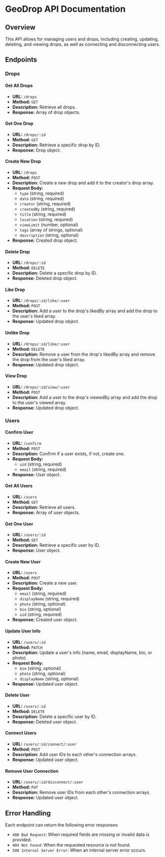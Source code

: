 # GeoDrop API Documentation

## Overview

This API allows for managing users and drops, including creating, updating, deleting, and viewing drops, as well as connecting and disconnecting users.

## Endpoints

### Drops

#### Get All Drops
- **URL:** `/drops`
- **Method:** `GET`
- **Description:** Retrieve all drops.
- **Response:** Array of drop objects.

#### Get One Drop
- **URL:** `/drops/:id`
- **Method:** `GET`
- **Description:** Retrieve a specific drop by ID.
- **Response:** Drop object.

#### Create New Drop
- **URL:** `/drops`
- **Method:** `POST`
- **Description:** Create a new drop and add it to the creator's drop array.
- **Request Body:**
  - `type` (string, required)
  - `data` (string, required)
  - `creator` (string, required)
  - `createdBy` (string, required)
  - `title` (string, required)
  - `location` (string, required)
  - `viewLimit` (number, optional)
  - `tags` (array of strings, optional)
  - `description` (string, optional)
- **Response:** Created drop object.

#### Delete Drop
- **URL:** `/drops/:id`
- **Method:** `DELETE`
- **Description:** Delete a specific drop by ID.
- **Response:** Deleted drop object.

#### Like Drop
- **URL:** `/drops/:id/like/:user`
- **Method:** `POST`
- **Description:** Add a user to the drop's likedBy array and add the drop to the user's liked array.
- **Response:** Updated drop object.

#### Unlike Drop
- **URL:** `/drops/:id/like/:user`
- **Method:** `DELETE`
- **Description:** Remove a user from the drop's likedBy array and remove the drop from the user's liked array.
- **Response:** Updated drop object.

#### View Drop
- **URL:** `/drops/:id/view/:user`
- **Method:** `POST`
- **Description:** Add a user to the drop's viewedBy array and add the drop to the user's viewed array.
- **Response:** Updated drop object.

### Users

#### Confirm User
- **URL:** `/confirm`
- **Method:** `POST`
- **Description:** Confirm if a user exists, if not, create one.
- **Request Body:**
  - `uid` (string, required)
  - `email` (string, required)
- **Response:** User object.

#### Get All Users
- **URL:** `/users`
- **Method:** `GET`
- **Description:** Retrieve all users.
- **Response:** Array of user objects.

#### Get One User
- **URL:** `/users/:id`
- **Method:** `GET`
- **Description:** Retrieve a specific user by ID.
- **Response:** User object.

#### Create New User
- **URL:** `/users`
- **Method:** `POST`
- **Description:** Create a new user.
- **Request Body:**
  - `email` (string, required)
  - `displayName` (string, required)
  - `photo` (string, optional)
  - `bio` (string, optional)
  - `uid` (string, required)
- **Response:** Created user object.

#### Update User Info
- **URL:** `/users/:id`
- **Method:** `PATCH`
- **Description:** Update a user's info (name, email, displayName, bio, or photo).
- **Request Body:**
  - `bio` (string, optional)
  - `photo` (string, optional)
  - `displayName` (string, optional)
- **Response:** Updated user object.

#### Delete User
- **URL:** `/users/:id`
- **Method:** `DELETE`
- **Description:** Delete a specific user by ID.
- **Response:** Deleted user object.

#### Connect Users
- **URL:** `/users/:id/connect/:user`
- **Method:** `POST`
- **Description:** Add user IDs to each other's connection arrays.
- **Response:** Updated user object.

#### Remove User Connection
- **URL:** `/users/:id/disconnect/:user`
- **Method:** `PUT`
- **Description:** Remove user IDs from each other's connection arrays.
- **Response:** Updated user object.

## Error Handling

Each endpoint can return the following error responses:
- `400 Bad Request`: When required fields are missing or invalid data is provided.
- `404 Not Found`: When the requested resource is not found.
- `500 Internal Server Error`: When an internal server error occurs.